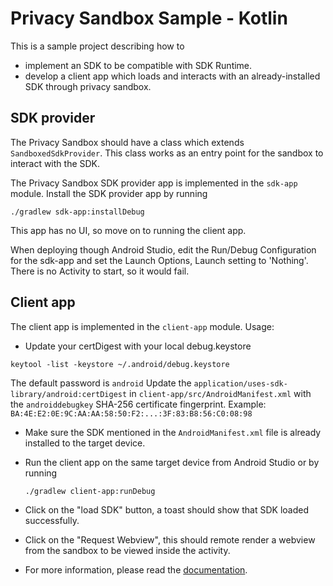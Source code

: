 # Privacy Sandbox Sample - Kotlin

This is a sample project describing how to
- implement an SDK to be compatible with SDK Runtime.
- develop a client app which loads and interacts with an already-installed
  SDK through privacy sandbox.

## SDK provider

The Privacy Sandbox should have a class which extends `SandboxedSdkProvider`.
This class works as an entry point for the sandbox to interact with the SDK.

The Privacy Sandbox SDK provider app is implemented in the `sdk-app` module.
Install the SDK provider app by running

```shell
./gradlew sdk-app:installDebug
```

This app has no UI, so move on to running the client app.

When deploying though Android Studio, edit the Run/Debug Configuration for the sdk-app and set
the Launch Options, Launch setting to 'Nothing'. There is no Activity to start, so it would fail.

## Client app

The client app is implemented in the `client-app` module. Usage:

- Update your certDigest with your local debug.keystore
```
keytool -list -keystore ~/.android/debug.keystore
```
The default password is `android`
Update the `application/uses-sdk-library/android:certDigest` in `client-app/src/AndroidManifest.xml`
with the `androiddebugkey` SHA-256 certificate fingerprint.
Example: `BA:4E:E2:0E:9C:AA:AA:58:50:F2:...:3F:83:B8:56:C0:08:98`
- Make sure the SDK mentioned in the `AndroidManifest.xml` file is already
  installed to the target device.
- Run the client app on the same target device from Android Studio or by running
  ```shell
  ./gradlew client-app:runDebug
  ```
- Click on the "load SDK" button, a toast should show that SDK loaded successfully.
- Click on the "Request Webview", this should remote render a webview from the
  sandbox to be viewed inside the activity.

- For more information, please read the [documentation](https://developer.android.com/design-for-safety/privacy-sandbox/guides/sdk-runtime).

